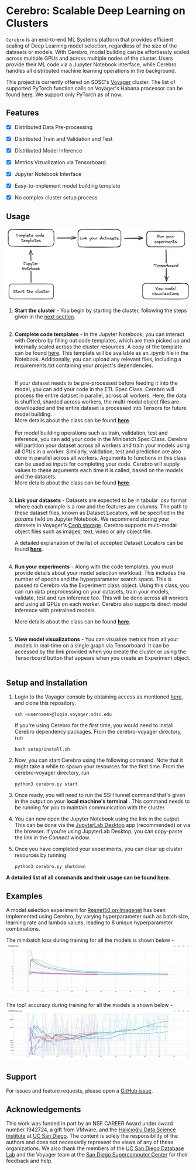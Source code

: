 # Cerebro: Scalable Deep Learning on Clusters


<code>Cerebro</code> is an end-to-end ML Systems platform that provides efficient scaling of
Deep Learning model selection, regardless of the size of the datasets or models.
With Cerebro, model building can be effortlessly scaled across multiple GPUs and across multiple nodes of the cluster.
Users provide their ML code via a Jupyter Notebook interface, while Cerebro handles all distributed machine learning operations in the background.

This project is currently offered on SDSC's [Voyager](https://www.sdsc.edu/support/user_guides/voyager.html#accounts) cluster. The list of supported PyTorch function calls on Voyager's Habana processor can be found [here](https://docs.habana.ai/en/latest/PyTorch/PyTorch_Model_Porting/GPU_Migration_Toolkit/Habana_GPU_Migration_APIs.html).
We support only PyTorch as of now.


## Features

- [x] Distributed Data Pre-processing
- [x] Distributed Train and Validation and Test
- [x] Distributed Model Inference
- [x] Metrics Vizualization via Tensorboard
- [x] Jupyter Notebook Interface
- [x] Easy-to-implement model building template
- [x] No complex cluster setup process


## Usage
![usage](docs/img/usage.png)

1. <b>Start the cluster</b> - You begin by starting the cluster, following the steps given in the [next section](#setup-and-installation).
<br/> <br/>

2. <b>Complete code templates</b> - In the Jupyter Notebook, you can interact with Cerebro by filling out code templates, which are then picked up and internally scaled across the cluster resources. A copy of the template can be found [here](setup/misc/experiment.ipynb). This template will be available as an .ipynb file in the Notebook. Additionally, you can upload any relevant files, including a requirements.txt containing your project's dependencies.
   <br/><br/>

   If your dataset needs to be pre-processed before feeding it into the model, you can add your code in the ETL Spec Class. Cerebro will process the entire dataset in parallel, across all workers. Here, the data is shuffled, sharded across workers, the multi-modal object files are downloaded and the entire dataset is processed into Tensors for future model building. <br />
   More details about the class can be found <b>[here](docs/etl_spec.md)</b>.
   <br/> <br/>
   For model building operations such as train, validation, test and inference, you can add your code in the Minibatch Spec Class. Cerebro will partition your dataset across all workers and train your models using all GPUs in a worker. Similarly, validation, test and prediction are also done in parallel across all workers. Arguments to functions in this class can be used as inputs for completing your code. Cerebro will supply values to these arguments each time it is called, based on the models and the datasets. <br />
   More details about the class can be found <b>[here](docs/mop_spec.md)</b>.
<br/> <br/>

3. <b>Link your datasets</b> - Datasets are expected to be in tabular .csv format where each example is a row and the features are columns. The path to these dataset files, known as Dataset Locators, will be specified in the <i>params</i> field on Jupyter Notebook. We recommend storing your datasets in Voyager's [Ceph storage](https://www.sdsc.edu/support/user_guides/voyager.html#storage). Cerebro supports multi-modal object files such as images, text, video or any object file.

   A detailed explanation of the list of accepted Dataset Locators can be found <b>[here](docs/dataset_locators.md)</b>.
<br/> <br/>

4. <b>Run your experiments</b> - Along with the code templates, you must provide details about your model selection workload. This includes the number of epochs and the hyperparameter search space. This is passed to Cerebro via the Experiment class object. Using this class, you can run data preprocessing on your datasets, train your models, validate, test and run inference too. This will be done across all workers and using all GPUs on each worker. Cerebro also supports direct model inference with pretrained models.
    
   More details about the class can be found <b>[here](docs/experiment.md)</b>. 
<br/> <br/>

6. <b>View model visualizations</b> - You can visualize metrics from all your models in real-time on a single graph via Tensorboard. It can be accessed by the link provided when you create the cluster or using the Tensorboard button that appears when you create an Experiment object.
<br/> <br/>

## Setup and Installation
1. Login to the Voyager console by obtaining access as mentioned [here](https://www.sdsc.edu/support/user_guides/voyager.html#access), and clone this repository.
    ```
    ssh <username>@login.voyager.sdsc.edu
    ```
    If you're using Cerebro for the first time, you would need to install Cerebro dependency packages. From the cerebro-voyager directory, run 
    ```
    bash setup/install.sh
    ```
2. Now, you can start Cerebro using the following command. Note that it might take a while to spawn your resources for the first time. From the cerebro-voyager directory, run
    ```
    python3 cerebro.py start
    ```
3. Once ready, you will need to run the SSH tunnel command that's given in the output on your <b> local machine's terminal </b>. This command needs to be running for you to maintain communication with the cluster. 


4. You can now open the Jupyter Notebook using the link in the output. This can be done via the [JupyterLab Desktop](https://github.com/jupyterlab/jupyterlab-desktop) app (recommended) or via the browser.
If you're using JupyterLab Desktop, you can copy-paste the link in the <i>Connect</i> window.


5. Once you have completed your experiments, you can clear up cluster resources by running
   ```
   python3 cerebro.py shutdown
   ```
<b>A detailed list of all commands and their usage can be found [here](docs/setup_options.md).</b>   

## Examples
A model selection experiment for [Resnet50 on Imagenet](examples/Resnet%20on%20Imagenet) has been implemented using Cerebro, by varying hyperparameter such as batch size, learning rate and lambda values, leading to 8 unique hyperparameter combinations.

The minibatch loss during training for all the models is shown below - 
![minibatch_loss](docs/img/train_minibatch_loss.png)

The top1 accuracy during training for all the models is shown below -
![minibatch_loss](docs/img/minibatch_top1_acc.png)

## Support
For issues and feature requests, please open a [GitHub issue](https://github.com/prsridha/cerebro-voyager/issues).

## Acknowledgements
This work was funded in part by an NSF CAREER Award under award number 1942724, a gift from VMware, and the [Halıcıoğlu Data Science Institute](https://datascience.ucsd.edu/) at [UC San Diego](https://ucsd.edu/). The content is solely the responsibility of the authors and does not necessarily represent the views of any of these organizations. We also thank the members of the [UC San Diego Database Lab](https://dbucsd.github.io/) and the Voyager team at the [San Diego Supercomputer Center](https://www.sdsc.edu/) for their feedback and help.

